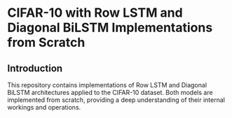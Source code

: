 # CIFAR-10 with Row LSTM and Diagonal BiLSTM Implementations from Scratch

## Introduction

This repository contains implementations of Row LSTM and Diagonal BiLSTM architectures applied to the CIFAR-10 dataset. Both models are implemented from scratch, providing a deep understanding of their internal workings and operations.
